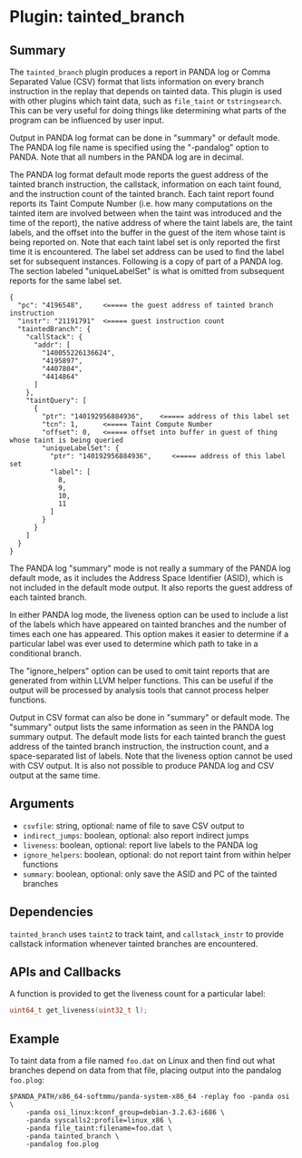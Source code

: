 Plugin: tainted_branch
===========

Summary
-------

The `tainted_branch` plugin produces a report in PANDA log or Comma Separated Value (CSV) format that lists information on every branch instruction in the replay that depends on tainted data. This plugin is used with other plugins which taint data, such as `file_taint` or `tstringsearch`. This can be very useful for doing things like determining what parts of the program can be influenced by user input.

Output in PANDA log format can be done in "summary" or default mode. The PANDA log file name is specified using the "-pandalog" option to PANDA.  Note that all numbers in the PANDA log are in decimal.

The PANDA log format default mode reports the guest address of the tainted branch instruction, the callstack, information on each taint found, and the instruction count of the tainted branch.  Each taint report found reports its Taint Compute Number (i.e. how many computations on the tainted item are involved between when the taint was introduced and the time of the report), the native address of where the taint labels are, the taint labels, and the offset into the buffer in the guest of the item whose taint is being reported on. Note that each taint label set is only reported the first time it is encountered.  The label set address can be used to find the label set for subsequent instances.  Following is a copy of part of a PANDA log.  The section labeled "uniqueLabelSet" is what is omitted from subsequent reports for the same label set.

```
{
  "pc": "4196548",     <===== the guest address of tainted branch instruction
  "instr": "21191791"  <===== guest instruction count
  "taintedBranch": {
    "callStack": {
      "addr": [
        "140055226136624", 
        "4195897", 
        "4407804", 
        "4414864"
      ]
    }, 
    "taintQuery": [
      {
        "ptr": "140192956884936",    <===== address of this label set
        "tcn": 1,      <===== Taint Compute Number
        "offset": 0,   <===== offset into buffer in guest of thing whose taint is being queried
        "uniqueLabelSet": {
          "ptr": "140192956884936",     <===== address of this label set
          "label": [
            8, 
            9, 
            10, 
            11
          ]
        }
      }
    ]
  }
}
```

The PANDA log "summary" mode is not really a summary of the PANDA log default mode, as it includes the Address Space Identifier (ASID), which is not included in the default mode output.  It also reports the guest address of each tainted branch.

In either PANDA log mode, the liveness option can be used to include a list of the labels which have appeared on tainted branches and the number of times each one has appeared.  This option makes it easier to determine if a particular label was ever used to determine which path to take in a conditional branch.

The "ignore_helpers" option can be used to omit taint reports that are generated from within LLVM helper functions.  This can be useful if the output will be processed by analysis tools that cannot process helper functions.

Output in CSV format can also be done in "summary" or default mode.  The "summary" output lists the same information as seen in the PANDA log summary output.  The default mode lists for each tainted branch the guest address of the tainted branch instruction, the instruction count, and a space-separated list of labels.  Note that the liveness option cannot be used with CSV output.  It is also not possible to produce PANDA log and CSV output at the same time.

Arguments
---------

- `csvfile`: string, optional:  name of file to save CSV output to
- `indirect_jumps`: boolean, optional: also report indirect jumps
- `liveness`:  boolean, optional:  report live labels to the PANDA log
- `ignore_helpers`:  boolean, optional:  do not report taint from within helper functions
- `summary`: boolean, optional:  only save the ASID and PC of the tainted branches

Dependencies
------------

`tainted_branch` uses `taint2` to track taint, and `callstack_instr` to provide callstack information whenever tainted branches are encountered.

APIs and Callbacks
------------------

A function is provided to get the liveness count for a particular label:
```C
uint64_t get_liveness(uint32_t l);
```

Example
-------

To taint data from a file named `foo.dat` on Linux and then find out what branches depend on data from that file, placing output into the pandalog `foo.plog`:

    $PANDA_PATH/x86_64-softmmu/panda-system-x86_64 -replay foo -panda osi \
        -panda osi_linux:kconf_group=debian-3.2.63-i686 \
        -panda syscalls2:profile=linux_x86 \
        -panda file_taint:filename=foo.dat \
        -panda tainted_branch \
        -pandalog foo.plog

